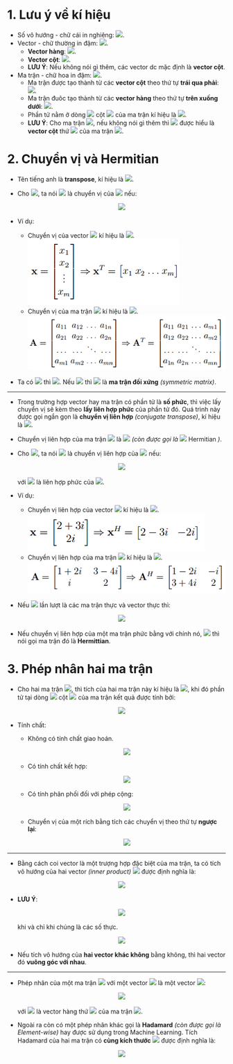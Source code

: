 #  1. Lưu ý về kí hiệu
  
* Số vô hướng - chữ cái in nghiêng: <img src="https://latex.codecogs.com/gif.latex?&#x5C;mathit{x_1,%20N,%20y,%20k}"/>.
* Vector - chữ thường in đậm: <img src="https://latex.codecogs.com/gif.latex?&#x5C;mathbf{y,%20x_1}"/>.
  * **Vector hàng**: <img src="https://latex.codecogs.com/gif.latex?&#x5C;mathbf{x}%20=%20[x_1,%20x_2,...,x_n]"/>.
  * **Vector cột**: <img src="https://latex.codecogs.com/gif.latex?&#x5C;mathbf{x}%20=%20[x_1;x_2;...;x_n]"/>.
  * **LƯU Ý**: Nếu không nói gì thêm, các vector dc mặc định là **vector cột**.
* Ma trận - chữ hoa in đậm: <img src="https://latex.codecogs.com/gif.latex?&#x5C;mathbf{X,%20Y,%20W}"/>.
  * Ma trận được tạo thành từ các **vector cột** theo thứ tự **trái qua phải**: <img src="https://latex.codecogs.com/gif.latex?&#x5C;mathbf{X%20=%20[x_1,%20x_2,...,x_n]}"/>.
  * Ma trận đuôc tạo thành từ các **vector hàng** theo thứ tự **trên xuống dưới**: <img src="https://latex.codecogs.com/gif.latex?&#x5C;mathbf{X%20=%20[x_1;x_2;...;x_n]}"/>.
  * Phần tử nằm ở dòng <img src="https://latex.codecogs.com/gif.latex?i"/> cột <img src="https://latex.codecogs.com/gif.latex?j"/> của ma trận kí hiệu là <img src="https://latex.codecogs.com/gif.latex?x_{ij}"/>.
  * **LƯU Ý**: Cho ma trận <img src="https://latex.codecogs.com/gif.latex?&#x5C;mathbf{W}"/>, nếu không nói gì thêm thì <img src="https://latex.codecogs.com/gif.latex?&#x5C;mathbf{w_i}"/> được hiểu là **vector cột** thứ <img src="https://latex.codecogs.com/gif.latex?i"/> của ma trận <img src="https://latex.codecogs.com/gif.latex?&#x5C;mathbf{W}"/>.
  
#  2. Chuyển vị và Hermitian
  
* Tên tiếng anh là **transpose**, kí hiệu là <img src="https://latex.codecogs.com/gif.latex?T"/>.
* Cho <img src="https://latex.codecogs.com/gif.latex?&#x5C;mathbf{A}%20&#x5C;in%20&#x5C;mathbb{R}^{m%20&#x5C;times%20n}"/>, ta nói <img src="https://latex.codecogs.com/gif.latex?&#x5C;mathbf{B}%20&#x5C;in%20&#x5C;mathbb{R}^{n%20&#x5C;times%20m}"/> là chuyển vị của <img src="https://latex.codecogs.com/gif.latex?&#x5C;mathbf{A}"/> nếu:
  <p align="center"><img src="https://latex.codecogs.com/gif.latex?b_{ij}%20=%20a_{ji},%20&#x5C;forall1%20&#x5C;leq%20i%20&#x5C;leq%20n,%201%20&#x5C;leq%20j%20&#x5C;leq%20m"/></p>  
  
* Ví dụ:
  * Chuyển vị của vector <img src="https://latex.codecogs.com/gif.latex?&#x5C;mathbf{x}"/> kí hiệu là <img src="https://latex.codecogs.com/gif.latex?&#x5C;mathbf{x}^T"/>.
    ![](images/01_00.png )
  * Chuyển vị của ma trận <img src="https://latex.codecogs.com/gif.latex?&#x5C;mathbf{A}"/> kí hiệu là <img src="https://latex.codecogs.com/gif.latex?&#x5C;mathbf{A}^T"/>.
    ![](images/01_01.png )
  
* Ta có <img src="https://latex.codecogs.com/gif.latex?&#x5C;mathbf{A}%20&#x5C;in%20&#x5C;mathbb{R}^{m%20&#x5C;times%20n}"/> thì <img src="https://latex.codecogs.com/gif.latex?&#x5C;mathbf{A}^T%20&#x5C;in%20&#x5C;mathbb{R}^{n%20&#x5C;times%20m}"/>. Nếu <img src="https://latex.codecogs.com/gif.latex?&#x5C;mathbf{A%20=%20A}^T"/> thì <img src="https://latex.codecogs.com/gif.latex?&#x5C;mathbf{A}"/> là **ma trận đối xứng** _(symmetric matrix)_.
  
<hr>
  
* Trong trường hợp vector hay ma trận có phần tử là **số phức**, thì việc lấy chuyển vị sẽ kèm theo **lấy liên hợp phức** của phần tử đó. Quá trình này được gọi ngắn gọn là **chuyển vị liên hợp** _(conjugate transpose)_, kí hiệu là <img src="https://latex.codecogs.com/gif.latex?H"/>.
* Chuyển vị liên hợp của ma trận <img src="https://latex.codecogs.com/gif.latex?&#x5C;mathbf{A}"/> là <img src="https://latex.codecogs.com/gif.latex?&#x5C;mathbf{A}^H"/> _(còn được gọi là_ <img src="https://latex.codecogs.com/gif.latex?&#x5C;mathbf{A}"/> Hermitian _)_.
* Cho <img src="https://latex.codecogs.com/gif.latex?&#x5C;mathbf{A}%20&#x5C;in%20&#x5C;mathbb{C}^{m%20&#x5C;times%20n}"/>, ta nói <img src="https://latex.codecogs.com/gif.latex?&#x5C;mathbf{B}%20&#x5C;in%20&#x5C;mathbb{C}^{n%20&#x5C;times%20m}"/> là chuyển vị liên hợp của <img src="https://latex.codecogs.com/gif.latex?&#x5C;mathbf{A}"/> nếu:
  <p align="center"><img src="https://latex.codecogs.com/gif.latex?b_{ij}%20=%20&#x5C;overline{a_{ji}},%20&#x5C;forall%201%20&#x5C;leq%20i%20&#x5C;leq%20n,%201%20&#x5C;leq%20j%20&#x5C;leq%20m"/></p>  
  
  với <img src="https://latex.codecogs.com/gif.latex?&#x5C;overline{a}"/> là liên hợp phức của <img src="https://latex.codecogs.com/gif.latex?a"/>.
  
* Ví dụ:
  * Chuyển vị liên hợp của vector <img src="https://latex.codecogs.com/gif.latex?&#x5C;mathbf{x}"/> kí hiệu là <img src="https://latex.codecogs.com/gif.latex?&#x5C;mathbf{x}^H"/>.
    ![](images/01_02.png )
  * Chuyển vị liên hợp của ma trận <img src="https://latex.codecogs.com/gif.latex?&#x5C;mathbf{A}"/> kí hiệu là <img src="https://latex.codecogs.com/gif.latex?&#x5C;mathbf{A}^H"/>.
    ![](images/01_03.png )
  
* Nếu <img src="https://latex.codecogs.com/gif.latex?&#x5C;mathbf{A,%20x}"/> lần lượt là các ma trận thực và vector thực thì:
  <p align="center"><img src="https://latex.codecogs.com/gif.latex?&#x5C;mathbf{A}^H%20=%20&#x5C;mathbf{A}^T,%20&#x5C;mathbf{x}^H%20=%20&#x5C;mathbf{x}^T"/></p>  
  
  
* Nếu chuyển vị liên hợp của một ma trận phức bằng với chính nó, <img src="https://latex.codecogs.com/gif.latex?&#x5C;mathbf{A}^H%20=%20&#x5C;mathbf{A}"/> thì nói gọi ma trận đó là **Hermittian**.
  
#  3. Phép nhân hai ma trận
  
* Cho hai ma trận <img src="https://latex.codecogs.com/gif.latex?&#x5C;mathbf{A}%20&#x5C;in%20&#x5C;mathbb{R}^{m%20&#x5C;times%20n},%20&#x5C;mathbf{B}%20&#x5C;in%20&#x5C;mathbb{R}^{n%20&#x5C;times%20p}"/>, thì tích của hai ma trận này kí hiệu là <img src="https://latex.codecogs.com/gif.latex?&#x5C;mathbf{C=AB}%20&#x5C;in%20&#x5C;mathbb{R}^{m%20&#x5C;times%20p}"/>, khi đó phần tử tại dòng <img src="https://latex.codecogs.com/gif.latex?i"/> cột <img src="https://latex.codecogs.com/gif.latex?j"/> của ma trận kết quả được tính bởi:
  <p align="center"><img src="https://latex.codecogs.com/gif.latex?c_{ij}%20=%20&#x5C;sum_{k=1}^{n}a_{ik}%20&#x5C;times%20b_{kj},%20&#x5C;forall%201%20&#x5C;leq%20i%20&#x5C;leq%20m,%201%20&#x5C;leq%20j%20&#x5C;leq%20p"/></p>  
  
  
* Tính chất:
  * Không có tính chất giao hoán.
    <p align="center"><img src="https://latex.codecogs.com/gif.latex?&#x5C;mathbf{AB}%20&#x5C;neq%20&#x5C;mathbf{BA}"/></p>  
  
  * Có tính chất kết hợp:
    <p align="center"><img src="https://latex.codecogs.com/gif.latex?&#x5C;mathbf{ABC%20=%20(AB)C%20=%20A(BC)}"/></p>  
  
  * Có tính phân phối đối với phép cộng:
    <p align="center"><img src="https://latex.codecogs.com/gif.latex?&#x5C;mathbf{A(B%20+%20C)%20=%20AB%20+%20AC}"/></p>  
  
  * Chuyển vị của một rích bằng tích các chuyển vị theo thứ tự **ngược lại**:
    <p align="center"><img src="https://latex.codecogs.com/gif.latex?&#x5C;mathbf{(AB)^T}=&#x5C;mathbf{B}^T%20&#x5C;mathbf{A}^T,%20&#x5C;mathbf{(AB)^H}=&#x5C;mathbf{B}^H%20&#x5C;mathbf{A}^H"/></p>  
  
  
<hr>
  
* Bằng cách coi vector là một trượng hợp đặc biệt của ma trận, ta có tích vô hướng của hai vector _(inner product)_ <img src="https://latex.codecogs.com/gif.latex?&#x5C;mathbf{x,%20y}%20&#x5C;in%20&#x5C;mathbb{R}^n"/> được định nghĩa là:
  <p align="center"><img src="https://latex.codecogs.com/gif.latex?&#x5C;mathbf{x}^T%20&#x5C;mathbf{y}%20=%20&#x5C;mathbf{y}^T%20&#x5C;mathbf{x}%20=%20&#x5C;sum_{i=1}^{n}%20x_i%20&#x5C;times%20y_i"/></p>  
  
  
* **LƯU Ý**: 
  <p align="center"><img src="https://latex.codecogs.com/gif.latex?&#x5C;mathbf{x}^H%20&#x5C;mathbf{y}%20=%20&#x5C;mathbf{y}^H%20&#x5C;mathbf{x}%20=%20(&#x5C;mathbf{y}^H%20&#x5C;mathbf{x})^H"/></p>  
  
  khi và chỉ khi chúng là các số thực.
  
  <p align="center"><img src="https://latex.codecogs.com/gif.latex?&#x5C;mathbf{x}^H&#x5C;mathbf{x}%20&#x5C;geq%200,%20&#x5C;forall%20&#x5C;mathbf{x}%20&#x5C;in%20&#x5C;mathbb{C}^n"/></p>  
  
  
* Nếu tích vô hướng của **hai vector khác không** bằng không, thì hai vector đó **vuông góc với nhau**.
  
<hr>
  
* Phép nhân của một ma trận <img src="https://latex.codecogs.com/gif.latex?&#x5C;mathbf{A}%20&#x5C;in%20&#x5C;mathbb{R}^{m%20&#x5C;times%20n}"/> với một vector <img src="https://latex.codecogs.com/gif.latex?&#x5C;mathbf{x}%20&#x5C;in%20&#x5C;mathbb{R}^n"/> là một vector <img src="https://latex.codecogs.com/gif.latex?&#x5C;mathbf{b}%20&#x5C;in%20&#x5C;mathbb{R}^m"/>:
  <p align="center"><img src="https://latex.codecogs.com/gif.latex?&#x5C;mathbf{Ax%20=%20b},%20&#x5C;text{với%20}%20b_i%20=%20&#x5C;mathbf{A}_{:,i}%20&#x5C;mathbf{x}"/></p>  
  
  với <img src="https://latex.codecogs.com/gif.latex?&#x5C;mathbf{A}_{:,i}"/> là vector hàng thứ <img src="https://latex.codecogs.com/gif.latex?i"/> của ma trận <img src="https://latex.codecogs.com/gif.latex?&#x5C;mathbf{A}"/>.
  
* Ngoài ra còn có một phép nhân khác gọi là **Hadamard** _(còn được gọi là Element-wise)_ hay được sử dụng trong Machine Learning. Tích Hadamard của hai ma trận có **cùng kích thước** <img src="https://latex.codecogs.com/gif.latex?&#x5C;mathbf{A,%20B}%20&#x5C;in%20&#x5C;mathbb{R}^{m%20&#x5C;times%20n}"/> được định nghĩa là:
  <p align="center"><img src="https://latex.codecogs.com/gif.latex?&#x5C;mathbf{C%20=%20A%20&#x5C;odot%20B}%20&#x5C;in%20&#x5C;mathbb{R}^{m%20&#x5C;times%20n},%20&#x5C;text{với%20}%20c_{ij}%20=%20a_{ij}%20&#x5C;times%20b_{ij}"/></p>  
  
  